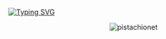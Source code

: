 

[![Typing SVG](http://readme-typing-svg.herokuapp.com?font=Fira+Code&pause=1000&color=7393B3&width=1000&lines=Software+Engineer+%40+Unv.+of+Maryland;Website%3A+www.navid.contact)](https://github.com/pistachionet)





<p align="center"> 
	<img src="https://komarev.com/ghpvc/?username=pistachionet&color=green&label="" alt="pistachionet"/>
	
</p>
